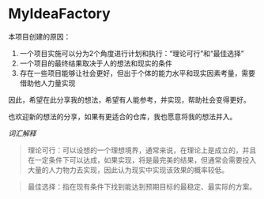 # MyIdeaFactory
本项目创建的原因：

1. 一个项目实施可以分为2个角度进行计划和执行：“理论可行”和“最佳选择”
2. 一个项目的最终结果取决于人的想法和现实的条件
3. 存在一些项目能够让社会更好，但出于个体的能力水平和现实因素考量，需要借助他人力量实现

因此，希望在此分享我的想法，希望有人能参考，并实现，帮助社会变得更好。

也欢迎新的想法的分享，如果有更适合的仓库，我也愿意将我的想法并入。



*词汇解释*

> 理论可行：可以设想的一个理想境界，通常来说，在理论上是成立的，并且在一定条件下可以达成，如果实现，将是最完美的结果，但通常会需要投入大量的人力物力去实现，因此认为现实中实现该效果的概率较低。

> 最佳选择：指在现有条件下找到能达到预期目标的最稳定、最实际的方案。
